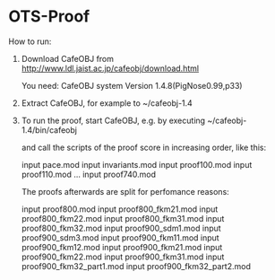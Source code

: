 OTS-Proof
=========

How to run:

1. Download CafeOBJ from 
   http://www.ldl.jaist.ac.jp/cafeobj/download.html

   You need: CafeOBJ system Version 1.4.8(PigNose0.99,p33)

2. Extract CafeOBJ, for example to ~/cafeobj-1.4

3. To run the proof, start CafeOBJ, e.g. by executing
   ~/cafeobj-1.4/bin/cafeobj

   and call the scripts of the proof score in 
   increasing order, like this:

   input pace.mod
   input invariants.mod
   input proof100.mod
   input proof110.mod
   ...
   input proof740.mod

   The proofs afterwards are split for perfomance reasons:

   input proof800.mod
   input proof800_fkm21.mod
   input proof800_fkm22.mod
   input proof800_fkm31.mod
   input proof800_fkm32.mod
   input proof900_sdm1.mod
   input proof900_sdm3.mod
   input proof900_fkm11.mod
   input proof900_fkm12.mod
   input proof900_fkm21.mod
   input proof900_fkm22.mod
   input proof900_fkm31.mod
   input proof900_fkm32_part1.mod
   input proof900_fkm32_part2.mod




